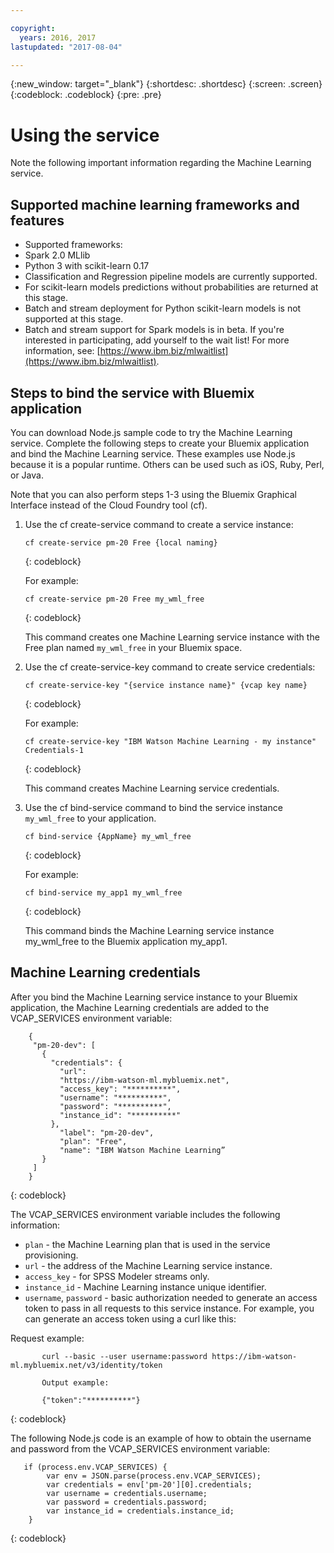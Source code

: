 ```yaml
---

copyright:
  years: 2016, 2017
lastupdated: "2017-08-04"

---
```


{:new_window: target="_blank"}
{:shortdesc: .shortdesc}
{:screen: .screen}
{:codeblock: .codeblock}
{:pre: .pre}

# Using the service

Note the following important information regarding the Machine
Learning service.



## Supported machine learning frameworks and features

*  Supported frameworks:
  *  Spark 2.0 MLlib
  *  Python 3 with scikit-learn 0.17
*  Classification and Regression pipeline models are currently supported.
*  For scikit-learn models predictions without probabilities are returned at this stage.
*  Batch and stream deployment for Python scikit-learn models is not supported at this stage.
*  Batch and stream support for Spark models is in beta. If you're interested in participating, add yourself to the wait list! For more information, see: [https://www.ibm.biz/mlwaitlist](https://www.ibm.biz/mlwaitlist).



## Steps to bind the service with Bluemix application

You can download Node.js sample code to try the Machine
Learning service. Complete the following steps to create your Bluemix application and bind the Machine Learning service. These examples use Node.js because it is a popular runtime. Others can be used such as iOS, Ruby, Perl, or Java.

Note that you can also perform steps 1-3 using the Bluemix Graphical Interface instead of the Cloud Foundry tool (cf).

1. Use the cf create-service command to create a service instance:

   ```
   cf create-service pm-20 Free {local naming}
   ```
   {: codeblock}

   For example:

   ```
   cf create-service pm-20 Free my_wml_free
   ```
   {: codeblock}

   This command creates one Machine Learning service instance
   with the Free plan named `my_wml_free` in your Bluemix space.

2. Use the cf create-service-key command to create service
   credentials:

   ```
   cf create-service-key "{service instance name}" {vcap key name}
   ```
   {: codeblock}

   For example:

   ```
   cf create-service-key "IBM Watson Machine Learning - my instance" Credentials-1
   ```
   {: codeblock}

   This command creates Machine Learning service credentials.

3. Use the cf bind-service command to bind the service instance
   `my_wml_free` to your application.

   ```
   cf bind-service {AppName} my_wml_free
   ```
   {: codeblock}

   For example:

   ```
   cf bind-service my_app1 my_wml_free
   ```
   {: codeblock}

   This command binds the Machine Learning service instance
   my_wml_free to the Bluemix application my_app1.



## Machine Learning credentials

After you bind the Machine Learning service instance to your Bluemix application, the Machine Learning credentials are added to the VCAP_SERVICES environment variable:

```
    {
     "pm-20-dev": [
       {
         "credentials": {
           "url":
           "https://ibm-watson-ml.mybluemix.net",
           "access_key": "**********",
           "username": "**********",
           "password": "**********",
           "instance_id": "**********"
         },
           "label": "pm-20-dev",
           "plan": "Free",
           "name": "IBM Watson Machine Learning”
       }
     ]
    }
```
{: codeblock}

   The VCAP_SERVICES environment variable includes the following
   information:

   * ``plan`` - the Machine Learning plan that is used in the service provisioning.
   * ``url`` - the address of the Machine Learning service instance.
   * ``access_key`` - for SPSS Modeler streams only.
   * ``instance_id`` - Machine Learning instance unique identifier.
   * ``username``, ``password`` - basic authorization needed to generate an access token to pass in all requests to this service instance. For example, you can generate an access token using a curl like this:

Request example:

```
       curl --basic --user username:password https://ibm-watson-ml.mybluemix.net/v3/identity/token

       Output example:

       {"token":"**********"}
```
{: codeblock}

   The following Node.js code is an example of how to obtain the
   username and password from the VCAP_SERVICES environment
   variable:

```
   if (process.env.VCAP_SERVICES) {
        var env = JSON.parse(process.env.VCAP_SERVICES);
        var credentials = env['pm-20'][0].credentials;
        var username = credentials.username;
        var password = credentials.password;
        var instance_id = credentials.instance_id;
    }
```
{: codeblock}
